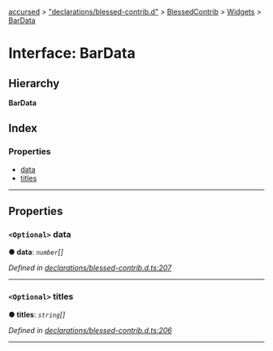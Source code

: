 [accursed](../README.md) > ["declarations/blessed-contrib.d"](../modules/_declarations_blessed_contrib_d_.md) > [BlessedContrib](../modules/_declarations_blessed_contrib_d_.blessedcontrib.md) > [Widgets](../modules/_declarations_blessed_contrib_d_.blessedcontrib.widgets.md) > [BarData](../interfaces/_declarations_blessed_contrib_d_.blessedcontrib.widgets.bardata.md)

# Interface: BarData

## Hierarchy

**BarData**

## Index

### Properties

* [data](_declarations_blessed_contrib_d_.blessedcontrib.widgets.bardata.md#data)
* [titles](_declarations_blessed_contrib_d_.blessedcontrib.widgets.bardata.md#titles)

---

## Properties

<a id="data"></a>

### `<Optional>` data

**● data**: *`number`[]*

*Defined in [declarations/blessed-contrib.d.ts:207](https://github.com/cancerberoSgx/accursed/blob/978b980/src/declarations/blessed-contrib.d.ts#L207)*

___
<a id="titles"></a>

### `<Optional>` titles

**● titles**: *`string`[]*

*Defined in [declarations/blessed-contrib.d.ts:206](https://github.com/cancerberoSgx/accursed/blob/978b980/src/declarations/blessed-contrib.d.ts#L206)*

___

